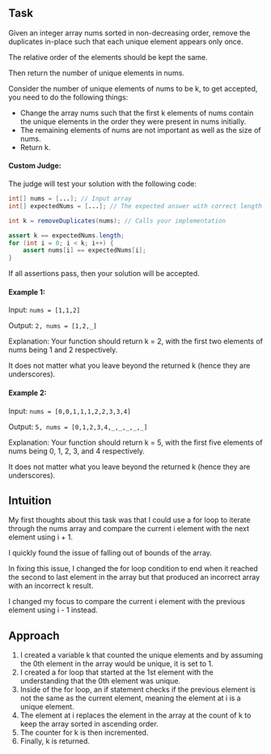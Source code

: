 ## Task
Given an integer array nums sorted in non-decreasing order, remove the duplicates in-place such that each unique element appears only once. 

The relative order of the elements should be kept the same. 

Then return the number of unique elements in nums.

Consider the number of unique elements of nums to be k, to get accepted, you need to do the following things:

* Change the array nums such that the first k elements of nums contain the unique elements in the order they were present in nums initially.
* The remaining elements of nums are not important as well as the size of nums.
* Return k.
  
#### Custom Judge:

The judge will test your solution with the following code:
```java
int[] nums = [...]; // Input array
int[] expectedNums = [...]; // The expected answer with correct length

int k = removeDuplicates(nums); // Calls your implementation

assert k == expectedNums.length;
for (int i = 0; i < k; i++) {
    assert nums[i] == expectedNums[i];
}
```
If all assertions pass, then your solution will be accepted.

#### Example 1:
Input: ```nums = [1,1,2]```

Output: ```2, nums = [1,2,_]```

Explanation: Your function should return k = 2, with the first two elements of nums being 1 and 2 respectively.

It does not matter what you leave beyond the returned k (hence they are underscores).

#### Example 2:
Input: ```nums = [0,0,1,1,1,2,2,3,3,4]```

Output: ```5, nums = [0,1,2,3,4,_,_,_,_,_]```

Explanation: Your function should return k = 5, with the first five elements of nums being 0, 1, 2, 3, and 4 respectively.

It does not matter what you leave beyond the returned k (hence they are underscores).

## Intuition
<!-- Describe your first thoughts on how to solve this problem. -->
My first thoughts about this task was that I could use a for loop to iterate through the nums array and compare the current i element with the next element using i + 1.

I quickly found the issue of falling out of bounds of the array.

In fixing this issue, I changed the for loop condition to end when it reached the second to last element in the array but that produced an incorrect array with an incorrect k result.

I changed my focus to compare the current i element with the previous element using i - 1 instead.

## Approach
<!-- Describe your approach to solving the problem. -->
1. I created a variable k that counted the unique elements and by assuming the 0th element in the array would be unique, it is set to 1.
2. I created a for loop that started at the 1st element with the understanding that the 0th element was unique.
3. Inside of the for loop, an if statement checks if the previous element is not the same as the current element, meaning the element at i is a unique element.
4. The element at i replaces the element in the array at the count of k to keep the array sorted in ascending order.
5. The counter for k is then incremented.
6. Finally, k is returned.

